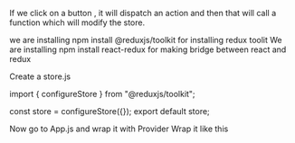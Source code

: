 If we click on a button , it will dispatch an action and then that will call a function which will modify the store.

we are installing npm install @reduxjs/toolkit for installing redux toolit
We are installing npm install react-redux for making bridge between react and redux

Create a store.js

import { configureStore } from "@reduxjs/toolkit";

const store = configureStore({});
export default store;

Now go to App.js and wrap it with Provider
Wrap it like this
<Provider store={store}>
